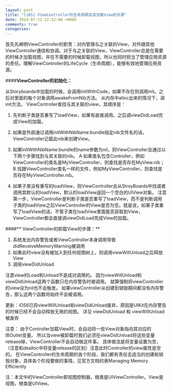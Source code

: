 ```yaml
---
layout: post
title: "[iOS] ViewController的生命周期及其加载View的步骤"
date: 2014-07-22 22:52:08 +0800
comments: true
categories: 
---
```



首先先阐明ViewController的职责：对内管理与之关联的View，对外跟其他ViewController通信和协调。对于与之关联的View，ViewController总是在需要的时候才加载视图，并在不需要的时候卸载视图，所以也同时担当了管理应用资源的责任。理解ViewController的LifeCycle（生命周期），能够有效地管理应用资源。

####**ViewController的初始化：**

从Storyboards中加载的时候，会调用initWithCode，如果不存在则调用init。之后对里面的每个对象调用awakeFromNib方法。
从内存中alloc出来的情况下，调init方法。
ViewController查找与其关联的view，其顺序是：

1. 先判断子类是否重写了loadView，如果有直接调用。之后调viewDidLoad完成View的加载。

2. 如果是外部通过调用initWithNibName:bundle指定nib文件名的话，ViewController记载此nib来创建View。  

3. 如果initWithNibName:bundle的name参数为nil，则ViewController会通过以下两个步骤找到与其关联的nib。
A 如果类名包含Controller，例如ViewController的类名是MyViewController，则查找是否存在MyView.nib；
B 找跟ViewController类名一样的文件，例如MyViewController，则查找是否存在MyViewController.nib。

4. 如果子类没有重写的loadView，则ViewController会从StroyBoards中找或者调用其默认的loadView，默认的loadView返回一个空白的UIView对象。
注意第一步，ViewController是判断子类是否重写了loadView，而不是判断调用子类的loadView之后ViewController的View是否为空。就是说，如果子类重写了loadView的话，不管子类在loadView里面能否获取到View，ViewController都会直接调viewDidLoad完成View的加载。

####** ViewController的卸载View的步骤：**

1. 系统发出内存警告或者ViewController本身调用导致didReceiveMemoryWarning被调用
2. 如果此时view没有被加入到任何视图树上，则调用viewWillUnload之后释放View
3. 调用viewDidUnload

注意view的Load和Unload不是成对调用的。
因为viewWillUnload和viewDidUnload这两个函数只在内存警告时被调用。
就算强制将viewController的view设为nil也不会触发。
如果viewController从创建到销毁期间都没有内存警告，那么这两个函数将始终不会被调用。

更新：iOS6已将viewWillUnload和viewDidUnload废弃，原因是UIKit在内存警告的时候已经不会自动释放无用的视图。
详见 viewDidUnload 和 viewWillUnload 被废弃

注意：
    由于Controller加载View时，会自动将一些View对象指向其对应的IBOutlet变量。
所以当view被卸载时我们必须在viewDidUnload将这些变量release掉，ViewController不会自动做这件事。
具体做法是将变量设置为空，（注意和dealloc中将变量release的区别）注意此时Controller的view属性是空的。
在ViewController的生命周期的各个阶段，我们都有责任去适当的创建和销毁对象，具体各个阶段要做的事情，见官方文档的表Managing Memory Efficiently

注：本文中的ViewController即视图控制器，根类是UIViewController。View是视图，根类是UIView。
